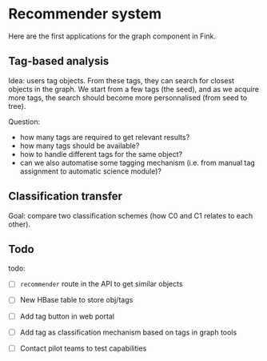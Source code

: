 # Recommender system

Here are the first applications for the graph component in Fink.

## Tag-based analysis

Idea: users tag objects. From these tags, they can search for closest objects in the graph. We start from a few tags (the seed), and as we acquire more tags, the search should become more personnalised (from seed to tree).

Question: 
- how many tags are required to get relevant results?
- how many tags should be available?
- how to handle different tags for the same object?
- can we also automatise some tagging mechanism (i.e. from manual tag assignment to automatic science module)?

## Classification transfer

Goal: compare two classification schemes (how C0 and C1 relates to each other).

## Todo

todo:
- [ ] `recommender` route in the API to get similar objects
- [ ] New HBase table to store obj/tags
- [ ] Add tag button in web portal
- [ ] Add tag as classification mechanism based on tags in graph tools
- [ ] Contact pilot teams to test capabilities


